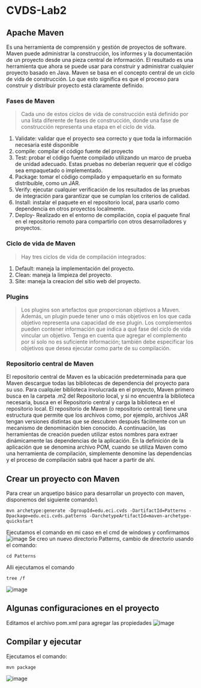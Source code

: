 # CVDS-Lab2

## **Apache Maven**

Es una herramienta de comprensión y gestión de proyectos de software. Maven puede administrar la construcción, los informes y la documentación de un proyecto desde una pieza central de información.
El resultado es una herramienta que ahora se puede usar para construir y administrar cualquier proyecto basado en Java.
Maven se basa en el concepto central de un ciclo de vida de construcción. Lo que esto significa es que el proceso para construir y distribuir proyecto está claramente definido.

### Fases de Maven

>Cada uno de estos ciclos de vida de construcción está definido por una lista diferente de fases de construcción, donde una fase de construcción representa una etapa en el ciclo de vida.

1) Validate: validar que el proyecto sea correcto y que toda la información necesaria esté disponible
2) compile: compilar el código fuente del proyecto
3) Test: probar el código fuente compilado utilizando un marco de prueba de unidad adecuado. Estas pruebas no deberían requerir que el código sea empaquetado o implementado.
4) Package: tomar el código compilado y empaquetarlo en su formato distribuible, como un JAR.
5) Verify: ejecutar cualquier verificación de los resultados de las pruebas de integración para garantizar que se cumplan los criterios de calidad.
6) Install: instalar el paquete en el repositorio local, para usarlo como dependencia en otros proyectos localmente.
7) Deploy- Realizado en el entorno de compilación, copia el paquete final en el repositorio remoto para compartirlo con otros desarrolladores y proyectos.

### Ciclo de vida de Maven

>Hay tres ciclos de vida de compilación integrados:

1) Default: maneja la implementación del proyecto.
2) Clean: maneja la limpieza del proyecto.
3) Site: maneja la creacion del sitio web del proyecto.

### Plugins

>Los plugins son artefactos que proporcionan objetivos a Maven. Además, un plugin puede tener uno o más objetivos en los que cada objetivo representa una capacidad de ese plugin. Los complementos pueden contener información que indica a qué fase del ciclo de vida vincular un objetivo. Tenga en cuenta que agregar el complemento por sí solo no es suficiente información; también debe especificar los objetivos que desea ejecutar como parte de su compilación.

### Repositorio central de Maven

El repositorio central de Maven es la ubicación predeterminada para que Maven descargue todas las bibliotecas de dependencia del proyecto para su uso. Para cualquier biblioteca involucrada en el proyecto, Maven primero busca en la carpeta .m2 del Repositorio local, y si no encuentra la biblioteca necesaria, busca en el Repositorio central y carga la biblioteca en el repositorio local.
El repositorio de Maven (o repositorio central) tiene una estructura que permite que los archivos como, por ejemplo, archivos JAR tengan versiones distintas que se descubren después fácilmente con un mecanismo de denominación bien conocido. A continuación, las herramientas de creación pueden utilizar estos nombres para extraer dinámicamente las dependencias de la aplicación. En la definición de la aplicación que se denomina archivo POM, cuando se utiliza Maven como una herramienta de compilación, simplemente denomine las dependencias y el proceso de compilación sabrá qué hacer a partir de ahí.


## Crear un proyecto con Maven

Para crear un arquetipo básico para desarrollar un proyecto con maven, disponemos del siguiente comando:\
```
mvn archetype:generate -DgroupId=edu.eci.cvds -DartifactId=Patterns -Dpackage=edu.eci.cvds.patterns -DarchetypeArtifactId=maven-archetype-quickstart
```
Ejecutamos el comando en mi caso en el cmd de windows y confirmamos
![image](https://user-images.githubusercontent.com/89365336/221253354-e5873e9b-2b29-4098-8cf8-5214c4831a65.png)
Se creo un nuevo directorio Patterns, cambio de directorio usando el comando:
```
cd Patterns
```
Alli ejecutamos el comando
```
tree /f
```
![image](https://user-images.githubusercontent.com/89365336/221257117-3f2a1443-af4e-4e0b-8011-253cbd19a55c.png)


## Algunas configuraciones en el proyecto 

Editamos el archivo pom.xml para agregar las propiedades
![image](https://user-images.githubusercontent.com/89365336/221259201-32dc41f0-b356-40bb-983a-80e85669f45d.png)

## Compilar y ejecutar

Ejecutamos el comando:
```
mvn package
```
![image](https://user-images.githubusercontent.com/89365336/221322132-e364ff38-47b1-40af-ad1c-ad9d47099b74.png)
